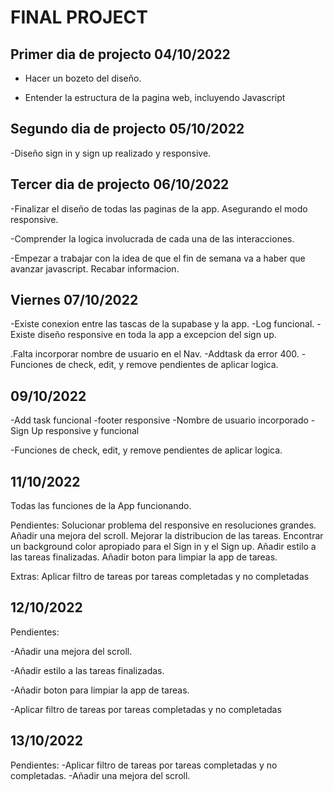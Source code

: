 # FINAL PROJECT

## Primer dia de projecto 04/10/2022

- Hacer un bozeto del diseño.

- Entender la estructura de la pagina web, incluyendo Javascript

## Segundo dia de projecto 05/10/2022

-Diseño sign in y sign up realizado y responsive.

## Tercer dia de projecto 06/10/2022

-Finalizar el diseño de todas las paginas de la app. Asegurando el modo responsive.

-Comprender la logica involucrada de cada una de las interacciones.

-Empezar a trabajar con la idea de que el fin de semana va a haber que avanzar javascript. Recabar informacion.

## Viernes 07/10/2022

-Existe conexion entre las tascas de la supabase y la app.
-Log funcional.
-Existe diseño responsive en toda la app a excepcion del sign up.

.Falta incorporar nombre de usuario en el Nav.
-Addtask da error 400.
-Funciones de check, edit, y remove pendientes de aplicar logica.

## 09/10/2022

-Add task funcional
-footer responsive
-Nombre de usuario incorporado
-Sign Up responsive y funcional

-Funciones de check, edit, y remove pendientes de aplicar logica.

## 11/10/2022

Todas las funciones de la App funcionando.

Pendientes:
Solucionar problema del responsive en resoluciones grandes.
Añadir una mejora del scroll.
Mejorar la distribucion de las tareas.
Encontrar un background color apropiado para el Sign in y el  Sign up.
Añadir estilo a las tareas finalizadas.
Añadir boton para limpiar la app de tareas.

Extras: 
Aplicar filtro de tareas por tareas completadas y no completadas

## 12/10/2022
Pendientes:

-Añadir una mejora del scroll.

-Añadir estilo a las tareas finalizadas.

-Añadir boton para limpiar la app de tareas.

-Aplicar filtro de tareas por tareas completadas y no completadas 

## 13/10/2022
Pendientes:
-Aplicar filtro de tareas por tareas completadas y no completadas.
-Añadir una mejora del scroll.


